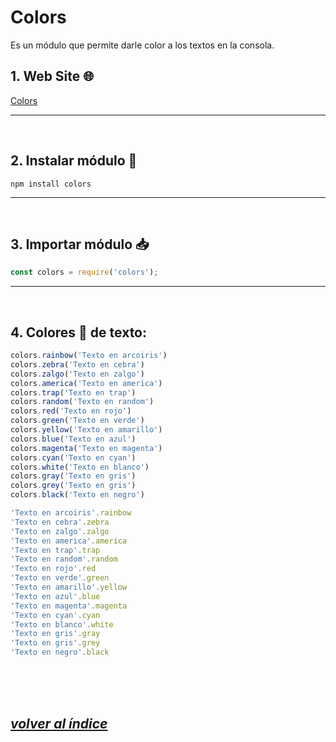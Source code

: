 # Colors
Es un módulo que permite darle color a los textos en la consola.

## 1. Web Site 🌐
[Colors](https://www.npmjs.com/package/colors)

---
<br>

## 2. Instalar módulo 🔧
`npm install colors`

---
<br>

## 3. Importar módulo 📥
```javascript
const colors = require('colors');
```
---
<br>

## 4. Colores 🎨 de texto: 
```javascript
colors.rainbow('Texto en arcoiris')
colors.zebra('Texto en cebra')
colors.zalgo('Texto en zalgo')
colors.america('Texto en america')
colors.trap('Texto en trap')
colors.random('Texto en random')
colors.red('Texto en rojo')
colors.green('Texto en verde')
colors.yellow('Texto en amarillo')
colors.blue('Texto en azul')
colors.magenta('Texto en magenta')
colors.cyan('Texto en cyan')
colors.white('Texto en blanco')
colors.gray('Texto en gris')
colors.grey('Texto en gris')
colors.black('Texto en negro')
```
```javascript
'Texto en arcoiris'.rainbow
'Texto en cebra'.zebra
'Texto en zalgo'.zalgo
'Texto en america'.america
'Texto en trap'.trap
'Texto en random'.random
'Texto en rojo'.red
'Texto en verde'.green
'Texto en amarillo'.yellow
'Texto en azul'.blue
'Texto en magenta'.magenta
'Texto en cyan'.cyan
'Texto en blanco'.white
'Texto en gris'.gray
'Texto en gris'.grey
'Texto en negro'.black
```
<br><br><br>

## *[volver al índice](../../README.md)*